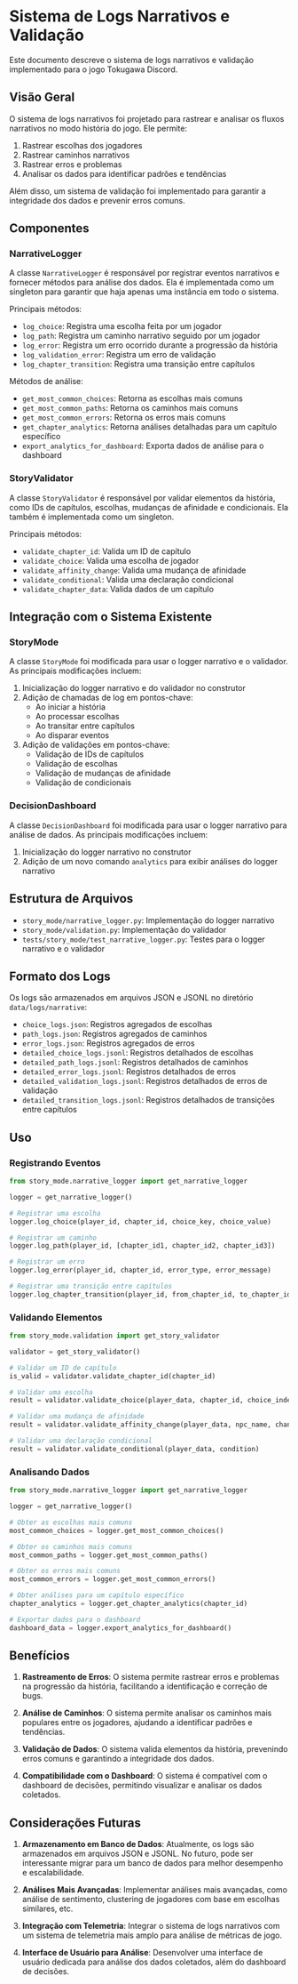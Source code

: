 # Sistema de Logs Narrativos e Validação

Este documento descreve o sistema de logs narrativos e validação implementado para o jogo Tokugawa Discord.

## Visão Geral

O sistema de logs narrativos foi projetado para rastrear e analisar os fluxos narrativos no modo história do jogo. Ele permite:

1. Rastrear escolhas dos jogadores
2. Rastrear caminhos narrativos
3. Rastrear erros e problemas
4. Analisar os dados para identificar padrões e tendências

Além disso, um sistema de validação foi implementado para garantir a integridade dos dados e prevenir erros comuns.

## Componentes

### NarrativeLogger

A classe `NarrativeLogger` é responsável por registrar eventos narrativos e fornecer métodos para análise dos dados. Ela é implementada como um singleton para garantir que haja apenas uma instância em todo o sistema.

Principais métodos:

- `log_choice`: Registra uma escolha feita por um jogador
- `log_path`: Registra um caminho narrativo seguido por um jogador
- `log_error`: Registra um erro ocorrido durante a progressão da história
- `log_validation_error`: Registra um erro de validação
- `log_chapter_transition`: Registra uma transição entre capítulos

Métodos de análise:

- `get_most_common_choices`: Retorna as escolhas mais comuns
- `get_most_common_paths`: Retorna os caminhos mais comuns
- `get_most_common_errors`: Retorna os erros mais comuns
- `get_chapter_analytics`: Retorna análises detalhadas para um capítulo específico
- `export_analytics_for_dashboard`: Exporta dados de análise para o dashboard

### StoryValidator

A classe `StoryValidator` é responsável por validar elementos da história, como IDs de capítulos, escolhas, mudanças de afinidade e condicionais. Ela também é implementada como um singleton.

Principais métodos:

- `validate_chapter_id`: Valida um ID de capítulo
- `validate_choice`: Valida uma escolha de jogador
- `validate_affinity_change`: Valida uma mudança de afinidade
- `validate_conditional`: Valida uma declaração condicional
- `validate_chapter_data`: Valida dados de um capítulo

## Integração com o Sistema Existente

### StoryMode

A classe `StoryMode` foi modificada para usar o logger narrativo e o validador. As principais modificações incluem:

1. Inicialização do logger narrativo e do validador no construtor
2. Adição de chamadas de log em pontos-chave:
   - Ao iniciar a história
   - Ao processar escolhas
   - Ao transitar entre capítulos
   - Ao disparar eventos
3. Adição de validações em pontos-chave:
   - Validação de IDs de capítulos
   - Validação de escolhas
   - Validação de mudanças de afinidade
   - Validação de condicionais

### DecisionDashboard

A classe `DecisionDashboard` foi modificada para usar o logger narrativo para análise de dados. As principais modificações incluem:

1. Inicialização do logger narrativo no construtor
2. Adição de um novo comando `analytics` para exibir análises do logger narrativo

## Estrutura de Arquivos

- `story_mode/narrative_logger.py`: Implementação do logger narrativo
- `story_mode/validation.py`: Implementação do validador
- `tests/story_mode/test_narrative_logger.py`: Testes para o logger narrativo e o validador

## Formato dos Logs

Os logs são armazenados em arquivos JSON e JSONL no diretório `data/logs/narrative`:

- `choice_logs.json`: Registros agregados de escolhas
- `path_logs.json`: Registros agregados de caminhos
- `error_logs.json`: Registros agregados de erros
- `detailed_choice_logs.jsonl`: Registros detalhados de escolhas
- `detailed_path_logs.jsonl`: Registros detalhados de caminhos
- `detailed_error_logs.jsonl`: Registros detalhados de erros
- `detailed_validation_logs.jsonl`: Registros detalhados de erros de validação
- `detailed_transition_logs.jsonl`: Registros detalhados de transições entre capítulos

## Uso

### Registrando Eventos

```python
from story_mode.narrative_logger import get_narrative_logger

logger = get_narrative_logger()

# Registrar uma escolha
logger.log_choice(player_id, chapter_id, choice_key, choice_value)

# Registrar um caminho
logger.log_path(player_id, [chapter_id1, chapter_id2, chapter_id3])

# Registrar um erro
logger.log_error(player_id, chapter_id, error_type, error_message)

# Registrar uma transição entre capítulos
logger.log_chapter_transition(player_id, from_chapter_id, to_chapter_id, transition_type)
```

### Validando Elementos

```python
from story_mode.validation import get_story_validator

validator = get_story_validator()

# Validar um ID de capítulo
is_valid = validator.validate_chapter_id(chapter_id)

# Validar uma escolha
result = validator.validate_choice(player_data, chapter_id, choice_index, available_choices)

# Validar uma mudança de afinidade
result = validator.validate_affinity_change(player_data, npc_name, change)

# Validar uma declaração condicional
result = validator.validate_conditional(player_data, condition)
```

### Analisando Dados

```python
from story_mode.narrative_logger import get_narrative_logger

logger = get_narrative_logger()

# Obter as escolhas mais comuns
most_common_choices = logger.get_most_common_choices()

# Obter os caminhos mais comuns
most_common_paths = logger.get_most_common_paths()

# Obter os erros mais comuns
most_common_errors = logger.get_most_common_errors()

# Obter análises para um capítulo específico
chapter_analytics = logger.get_chapter_analytics(chapter_id)

# Exportar dados para o dashboard
dashboard_data = logger.export_analytics_for_dashboard()
```

## Benefícios

1. **Rastreamento de Erros**: O sistema permite rastrear erros e problemas na progressão da história, facilitando a identificação e correção de bugs.

2. **Análise de Caminhos**: O sistema permite analisar os caminhos mais populares entre os jogadores, ajudando a identificar padrões e tendências.

3. **Validação de Dados**: O sistema valida elementos da história, prevenindo erros comuns e garantindo a integridade dos dados.

4. **Compatibilidade com o Dashboard**: O sistema é compatível com o dashboard de decisões, permitindo visualizar e analisar os dados coletados.

## Considerações Futuras

1. **Armazenamento em Banco de Dados**: Atualmente, os logs são armazenados em arquivos JSON e JSONL. No futuro, pode ser interessante migrar para um banco de dados para melhor desempenho e escalabilidade.

2. **Análises Mais Avançadas**: Implementar análises mais avançadas, como análise de sentimento, clustering de jogadores com base em escolhas similares, etc.

3. **Integração com Telemetria**: Integrar o sistema de logs narrativos com um sistema de telemetria mais amplo para análise de métricas de jogo.

4. **Interface de Usuário para Análise**: Desenvolver uma interface de usuário dedicada para análise dos dados coletados, além do dashboard de decisões.